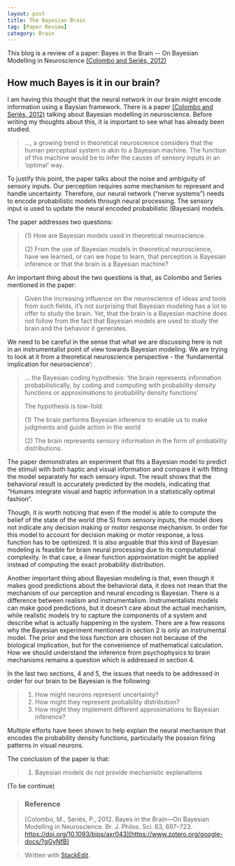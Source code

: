 ```yaml
---
layout: post
title: The Bayesian Brain
tag: [Paper Review]
category: Brain
---
```


This blog is a review of a paper: Bayes in the Brain -- On Bayesian Modelling in Neuroscience [(Colombo and Seriès, 2012)](https://www.zotero.org/google-docs/?9xYREt)

## How much Bayes is it in our brain?

I am having this thought that the neural network in our brain might encode information using a Baysian framework. There is a paper [(Colombo and Seriès, 2012)](https://www.zotero.org/google-docs/?B67pov) talking about Bayesian modelling in neuroscience. Before writing my thoughts about this, it is important to see what has already been studied.

> ..., a growing trend in theoretical neuroscience considers that the human perceptual system is akin to a Bayesian machine. The function of this machine would be to infer the causes of sensory inputs in an ‘optimal’ way.

To justify this point, the paper talks about the noise and ambiguity of sensory inputs. Our perception requires some mechanism to represent and handle uncertainty. Therefore, our neural network (“nerve systems”) needs to encode probabilistic models through neural processing. The sensory input is used to update the neural encoded probabilistic (Bayesian) models.

The paper addresses two questions:

> (1) How are Bayesian models used in theoretical neuroscience.
> 
> (2) From the use of Bayesian models in theoretical neuroscience, have we learned, or can we hope to learn, that perception is Bayesian inference or that the brain is a Bayesian machine?

An important thing about the two questions is that, as Colombo and Series mentioned in the paper:

> Given the increasing influence on the neuroscience of ideas and tools from such fields, it’s not surprising that Bayesian modeling has a lot to offer to study the brain. Yet, that the brain is a Bayesian machine does not follow from the fact that Bayesian models are used to study the brain and the behavior it generates.

We need to be careful in the sense that what we are discussing here is not in an instrumentalist point of view towards Bayesian modeling. We are trying to look at it from a theoretical neuroscience perspective - the ‘fundamental implication for neuroscience’:

> … the Bayesian coding hypothesis: ‘the brain represents information probabilistically, by coding and computing with probability density functions or approximations to probability density functions’
> 
> The hypothesis is tow-fold:
> 
> (1) The brain performs Bayesian inference to enable us to make judgments and guide action in the world
> 
> (2) The brain represents sensory information in the form of probability distributions.

The paper demonstrates an experiment that fits a Bayesian model to predict the stimuli with both haptic and visual information and compare it with fitting the model separately for each sensory input. The result shows that the behavioral result is accurately predicted by the models, indicating that “Humans integrate visual and haptic information in a statistically optimal fashion”.

Though, it is worth noticing that even if the model is able to compute the belief of the state of the world (the S) from sensory inputs, the model does not indicate any decision making or motor response mechanism. In order for this model to account for decision making or motor response, a loss function has to be optimized. It is also arguable that this kind of Bayesian modeling is feasible for brain neural processing due to its computational complexity. In that case, a linear function approximation might be applied instead of computing the exact probability distribution.

Another important thing about Bayesian modeling is that, even though it makes good predictions about the behavioral data, it does not mean that the mechanism of our perception and neural encoding is Bayesian. There is a difference between realism and instrumentalism. Instrumentalists models can make good predictions, but it doesn’t care about the actual mechanism, while realistic models try to capture the components of a system and describe what is actually happening in the system. There are a few reasons why the Bayesian experiment mentioned in section 2 is only an instrumental model. The prior and the loss function are chosen not because of the biological implication, but for the convenience of mathematical calculation. How we should understand the inference from psychophysics to brain mechanisms remains a question which is addressed in section 4.

In the last two sections, 4 and 5, the issues that needs to be addressed in order for our brain to be Bayesian is the following:
> 1. How might neurons represent uncertainty?
> 2. How might they represent probability distribution?
> 3. How might they implement different approximations to Bayesian inference?

Multiple efforts have been shown to help explain the neural mechanism that encodes the probability density functions, particularly the possion firing patterns in visual neurons.

The conclusion of the paper is that:
> 1. Bayesian models do not provide mechanistic explanations

(To be continue)

>### Reference
> [Colombo, M., Seriès, P., 2012. Bayes in the Brain—On Bayesian Modelling in Neuroscience. Br. J. Philos. Sci. 63, 697–723. https://doi.org/10.1093/bjps/axr043](https://www.zotero.org/google-docs/?gGyNfB)

> Written with [StackEdit](https://stackedit.io/).
<!--stackedit_data:
eyJoaXN0b3J5IjpbLTE3MTk2NTU0MjEsMjExNDk5NzYwMywyMD
U4ODYxNzA3XX0=
-->